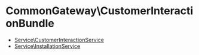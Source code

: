 # CommonGateway\CustomerInteractionBundle

* [Service\CustomerInteractionService](Service/CustomerInteractionService.md) 
* [Service\InstallationService](Service/InstallationService.md) 
